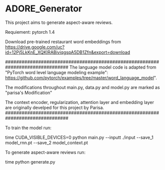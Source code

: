 # ADORE_Generator

This project aims to generate aspect-aware reviews. 

Requiement: pytorch 1.4

Download pre-trained restaurant word embeddings from https://drive.google.com/uc?id=12Pj5LkKnE_XQKIRABiviqgspA5DB1Zfn&export=download

###############################################################################
The language model code is adapted from "PyTorch word level language modeling example": https://github.com/pytorch/examples/tree/master/word_language_model".

The modifications throughout main.py, data.py and model.py are marked as "parisa's Modification"

The context encoder, regularization, attention layer and embedding layer are originally develped for this project by Parisa. 
###############################################################################

To train the model run:

time CUDA_VISIBLE_DEVICES=0 python main.py --inputt ./input  --save_1 model_rnn.pt --save_2 model_context.pt

To generate aspect-aware reviews run:

time python generate.py
